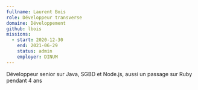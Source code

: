 ```yaml
---
fullname: Laurent Bois
role: Développeur transverse
domaine: Développement
github: lbois
missions:
  - start: 2020-12-30
    end: 2021-06-29
    status: admin
    employer: DINUM
---
```


Développeur senior sur Java, SGBD et Node.js, aussi un passage sur Ruby pendant 4 ans
